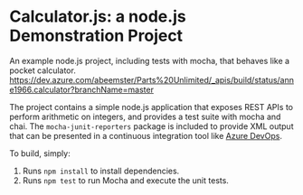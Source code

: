 Calculator.js: a node.js Demonstration Project
==============================================
An example node.js project, including tests with mocha, that behaves like
a pocket calculator.
https://dev.azure.com/abeemster/Parts%20Unlimited/_apis/build/status/anne1966.calculator?branchName=master

The project contains a simple node.js application that exposes REST APIs
to perform arithmetic on integers, and provides a test suite with mocha
and chai.  The `mocha-junit-reporters` package is included to provide XML
output that can be presented in a continuous integration tool like
[Azure DevOps](https://azure.com/devops).

To build, simply:

1. Runs `npm install` to install dependencies.
2. Runs `npm test` to run Mocha and execute the unit tests.

